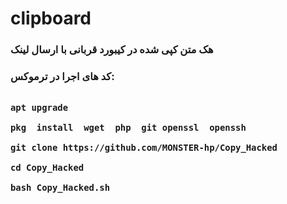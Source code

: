 # clipboard

<h3> هک متن کپی شده در کیبورد قربانی با ارسال لینک <h3>

کد های اجرا در ترموکس: 
<pre><code>
apt upgrade<br>
pkg  install  wget  php  git openssl  openssh<br>
git clone https://github.com/MONSTER-hp/Copy_Hacked<br>
cd Copy_Hacked<br>
bash Copy_Hacked.sh<code><pre>
